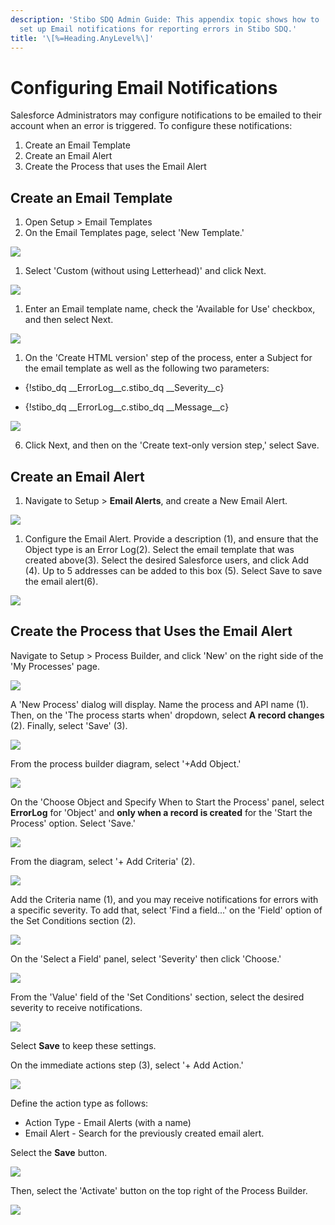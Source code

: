 ```yaml
---
description: 'Stibo SDQ Admin Guide: This appendix topic shows how to
  set up Email notifications for reporting errors in Stibo SDQ.'
title: '\[%=Heading.AnyLevel%\]'
---
```


Configuring Email Notifications
===============================

Salesforce Administrators may configure notifications to be emailed to
their account when an error is triggered. To configure these
notifications:

1.  Create an Email Template
2.  Create an Email Alert
3.  Create the Process that uses the Email Alert

Create an Email Template
------------------------

1.  Open Setup \> Email Templates
2.  On the Email Templates page, select \'New Template.\'

![](../../../../../Resources/Images/CMDM/AdminGuide/Appendix/EmailTemplatesNew.png)

1.  Select \'Custom (without using Letterhead)\' and click Next.

![](../../../../../Resources/Images/CMDM/AdminGuide/Appendix/CustomTemplateCreate.png)

1.  Enter an Email template name, check the \'Available for Use\'
    checkbox, and then select Next.

![](../../../../../Resources/Images/CMDM/AdminGuide/Appendix/NameEmailTemplate.png)

1.  On the \'Create HTML version\' step of the process, enter a Subject
    for the email template as well as the following two parameters:

-   {!stibo\_dq \_\_ErrorLog\_\_c.stibo\_dq \_\_Severity\_\_c}

-   {!stibo\_dq \_\_ErrorLog\_\_c.stibo\_dq \_\_Message\_\_c}

![](../../../../../Resources/Images/CMDM/AdminGuide/Appendix/BuiltHTMLTemplate.png)

6.  Click Next, and then on the \'Create text-only version step,\'
    select Save.

Create an Email Alert
---------------------

1.  Navigate to Setup \> **Email Alerts**, and create a New Email Alert.

![](../../../../../Resources/Images/CMDM/AdminGuide/Appendix/CreateNewEmailAlert.png)

1.  Configure the Email Alert. Provide a description (1), and ensure
    that the Object type is an Error Log(2). Select the email template
    that was created above(3). Select the desired Salesforce users, and
    click Add (4). Up to 5 addresses can be added to this box (5).
    Select Save to save the email alert(6).

![](../../../../../Resources/Images/CMDM/AdminGuide/Appendix/EmailAlert.png)

Create the Process that Uses the Email Alert
--------------------------------------------

Navigate to Setup \> Process Builder, and click \'New\' on the right
side of the \'My Processes\' page.

![](../../../../../Resources/Images/CMDM/AdminGuide/Appendix/MyProcessPage.png)

A \'New Process\' dialog will display. Name the process and API name
(1). Then, on the \'The process starts when\' dropdown, select **A
record changes** (2). Finally, select \'Save\' (3).

![](../../../../../Resources/Images/CMDM/AdminGuide/Appendix/NewProcessCallOut.png)

From the process builder diagram, select \'+Add Object.\'

![](../../../../../Resources/Images/CMDM/AdminGuide/Appendix/DiagramStep1.png)

On the \'Choose Object and Specify When to Start the Process\' panel,
select **ErrorLog** for \'Object\' and **only when a record is created**
for the \'Start the Process\' option. Select \'Save.\'

![](../../../../../Resources/Images/CMDM/AdminGuide/Appendix/ChooseObjectAndStartTime.png)

From the diagram, select \'+ Add Criteria\' (2).

![](../../../../../Resources/Images/CMDM/AdminGuide/Appendix/DiagramStep2.png)

Add the Criteria name (1), and you may receive notifications for errors
with a specific severity. To add that, select \'Find a field\...\' on
the \'Field\' option of the Set Conditions section (2).

![](../../../../../Resources/Images/CMDM/AdminGuide/Appendix/AddCriteria.png)

On the \'Select a Field\' panel, select \'Severity\' then click
\'Choose.\'

![](../../../../../Resources/Images/CMDM/AdminGuide/Appendix/SelectaFieldSeverity.png)

From the \'Value\' field of the \'Set Conditions\' section, select the
desired severity to receive notifications.

![](../../../../../Resources/Images/CMDM/AdminGuide/Appendix/SetCriticalValue.png)

Select **Save** to keep these settings.

On the immediate actions step (3), select \'+ Add Action.\'

![](../../../../../Resources/Images/Solution%20Enablement/CMDM/Stibo%20SDQ/DiagramStep3.png)

Define the action type as follows:

-   Action Type - Email Alerts (with a name)
-   Email Alert - Search for the previously created email alert.

Select the **Save** button.

![](../../../../../Resources/Images/CMDM/AdminGuide/Appendix/DefineActions.png)

Then, select the \'Activate\' button on the top right of the Process
Builder.

![](../../../../../Resources/Images/CMDM/AdminGuide/Appendix/ActivateProcess.png)
